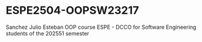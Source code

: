 # ESPE2504-OOPSW23217
Sanchez Julio Esteban OOP course ESPE - DCCO for Software Engineering students of the 202551 semester



